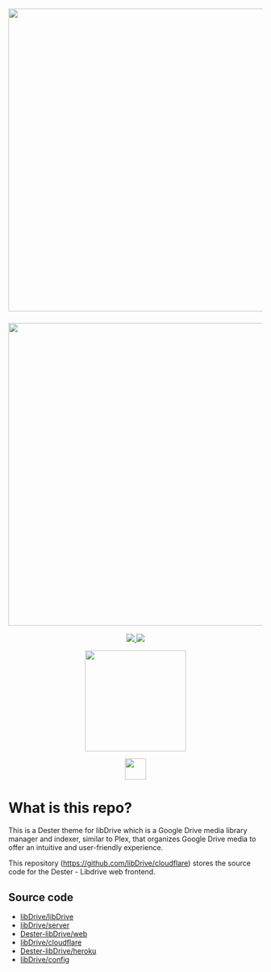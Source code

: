 <a href="https://github.com/Dester-Alken">
  <h3 align="center">
    <img src="https://raw.githubusercontent.com/Dester-Alken/Dester-Web-Libdrive/0980ccdb8fc8ed3ddb894be97fd4b5155a3653fe/src/assets/logo-full.svg?token=AXDLWYSJ4BA365NWJJ434TDB4ML3C" width="600px" />
  </h3>
</a>
<a href="#">
  <h3 align="center">
    <img src="https://i.ibb.co/HVB5Dw1/lib-Drive-Header.png" width="600px" />
  </h3>
</a>
<p align="center">
  <a href="https://github.com/libDrive/libDrive/releases">
    <img src="https://img.shields.io/github/downloads/libDrive/libDrive/total?color=%234197fe&style=for-the-badge" />
  </a>
  <a href="https://github.com/libDrive/libDrive/releases/latest">
    <img src="https://img.shields.io/github/v/release/libDrive/libDrive?color=%234197fe&style=for-the-badge" />
  </a>
</p>
<p align="center">
  <a href="https://heroku.com/deploy?template=https://github.com/anymeofu/Dester-Libdrive-Heroku">
    <img src="https://img.shields.io/badge/Deploy%20To%20Heroku-blueviolet?style=for-the-badge&logo=heroku" width="200" />
  </a>
</p>
<p align="center">
  <a href="https://t.me/libdrive_support">
    <img src="https://upload.wikimedia.org/wikipedia/commons/thumb/8/82/Telegram_logo.svg/42px-Telegram_logo.svg.png" width="42" />
  </a>
</p>

# What is this repo?

This is a Dester theme for libDrive which is a Google Drive media library manager and indexer, similar to Plex, that organizes Google Drive media to offer an intuitive and user-friendly experience.

This repository (<https://github.com/libDrive/cloudflare>) stores the source code for the Dester - Libdrive web frontend.

## Source code

- [libDrive/libDrive](https://github.com/libDrive/libDrive)
- [libDrive/server](https://github.com/libDrive/server)
- [Dester-libDrive/web](https://github.com/libDrive/web)
- [libDrive/cloudflare](https://github.com/libDrive/cloudflare)
- [Dester-libDrive/heroku](https://github.com/libDrive/heroku)
- [libDrive/config](https://github.com/libDrive/config)
